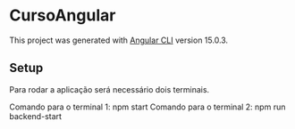 # CursoAngular

This project was generated with [Angular CLI](https://github.com/angular/angular-cli) version 15.0.3.

## Setup  
Para rodar a aplicação será necessário dois terminais.

Comando para o terminal 1: npm start
Comando para o terminal 2: npm run backend-start
